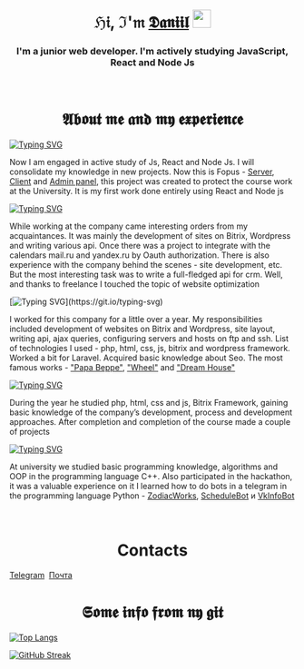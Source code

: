 <h1 align="center">ℌ𝔦, ℑ'𝔪 <a href="https://t.me/reverse_light/" target="_blank">𝕯𝖆𝖓𝖎𝖎𝖑</a> 
<img src="https://github.com/blackcater/blackcater/raw/main/images/Hi.gif" height="32"/></h1>

<h3 align="center">I'm a junior web developer. I'm actively studying JavaScript, React and Node Js</h3>
<br>

<h1 align="center">𝕬𝖇𝖔𝖚𝖙 𝖒𝖊 𝖆𝖓𝖉 𝖒𝖞 𝖊𝖝𝖕𝖊𝖗𝖎𝖊𝖓𝖈𝖊</a></h1>

[![Typing SVG](https://readme-typing-svg.herokuapp.com?color=ffe5b4&lines=Nowadays)](https://git.io/typing-svg)

<p>Now I am engaged in active study of Js, React and Node Js. I will consolidate my knowledge in new projects. Now this is Fopus - <a href="https://github.com/Daniil-Tevs/fopus-server" target="_blank">Server</a>, <a href="https://github.com/Daniil-Tevs/fopus-client" target="_blank">Client</a> and <a href="https://github.com/Daniil-Tevs/fopus-admin" target="_blank">Admin panel</a>, this project was created to protect the course work at the University. It is my first work done entirely using React and Node js</p>


[![Typing SVG](https://readme-typing-svg.herokuapp.com?color=ffe5b4&lines=Freelance)](https://git.io/typing-svg)

<p>While working at the company came interesting orders from my acquaintances. It was mainly the development of sites on Bitrix, Wordpress and writing various api. Once there was a project to integrate with the calendars mail.ru and yandex.ru by Oauth authorization. There is also experience with the company behind the scenes - site development, etc. But the most interesting task was to write a full-fledged api for crm. Well, and thanks to freelance I touched the topic of website optimization</p>



[![Typing SVG](https://readme-typing-svg.herokuapp.com?color=ffe5b4&lines=Company+"Aimart")](https://git.io/typing-svg)

<p>I worked for this company for a little over a year. My responsibilities included development of websites on Bitrix and Wordpress, site layout, writing api, ajax queries, configuring servers and hosts on ftp and ssh. List of technologies I used - php, html, css, js, bitrix and wordpress framework. Worked a bit for Laravel. Acquired basic knowledge about Seo. The most famous works - <a href="https://pabeppe.ru/" target="_blank">"Papa Beppe"</a>, <a href="https://www.koleso39.com/" target="_blank">"Wheel"</a> and <a href="https://dreamhouse39.ru/" target="_blank">"Dream House"</a></p>


[![Typing SVG](https://readme-typing-svg.herokuapp.com?color=ffe5b4&lines=Bitrix+University)](https://git.io/typing-svg)

<p>During the year he studied php, html, css and js, Bitrix Framework, gaining basic knowledge of the company’s development, process and development approaches. After completion and completion of the course made a couple of projects</p>


[![Typing SVG](https://readme-typing-svg.herokuapp.com?color=ffe5b4&lines=Baltic+Federal+Universityy)](https://git.io/typing-svg)

<p>At university we studied basic programming knowledge, algorithms and OOP in the programming language C++. Also participated in the hackathon, it was a valuable experience on it I learned how to do bots in a telegram in the programming language Python - <a href="https://github.com/Daniil-Tevs/ZodiacWorks" target="_blank">ZodiacWorks</a>, <a href="https://github.com/Daniil-Tevs/ScheduleBot" target="_blank">ScheduleBot</a> и <a href="https://github.com/Daniil-Tevs/VkInfoBot">VkInfoBot</a></p>
<br>
<h1 align="center">Contacts</h1>
<a href="https://t.me/reverse_light/">Telegram</a>
<img src="/telegram.org/img/favicon-32x32.png" alt="">
<a href="mailto:daniil_tevs@mail.ru">Почта</a>
<br>
<h1 align="center">𝕾𝖔𝖒𝖊 𝖎𝖓𝖋𝖔 𝖋𝖗𝖔𝖒 𝖓𝖞 𝖌𝖎𝖙</h1>
<p align="center">
  
[![Top Langs](https://github-readme-stats.vercel.app/api/top-langs/?username=Daniil-Tevs&layout=compact)](https://github.com/anuraghazra/github-readme-stats)

[![GitHub Streak](https://github-readme-streak-stats.herokuapp.com/?user=Daniil-Tevs)](https://git.io/streak-stats)
